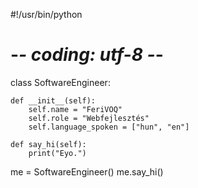 #!/usr/bin/python
# -*- coding: utf-8 -*-


class SoftwareEngineer:

    def __init__(self):
        self.name = "FeriVOQ"
        self.role = "Webfejlesztés"
        self.language_spoken = ["hun", "en"]

    def say_hi(self):
        print("Eyo.")


me = SoftwareEngineer()
me.say_hi()
